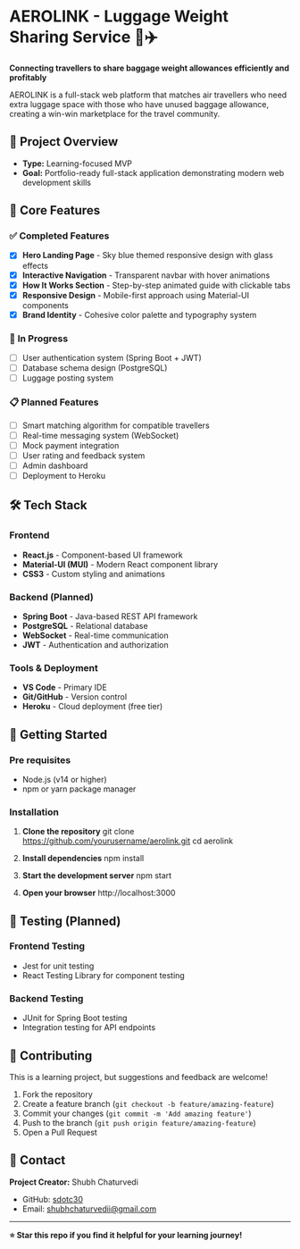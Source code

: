 # AEROLINK - Luggage Weight Sharing Service 🧳✈️

**Connecting travellers to share baggage weight allowances efficiently and profitably**

AEROLINK is a full-stack web platform that matches air travellers who need extra luggage space with those who have unused baggage allowance, creating a win-win marketplace for the travel community.

## 🎯 **Project Overview**

- **Type:** Learning-focused MVP
- **Goal:** Portfolio-ready full-stack application demonstrating modern web development skills

## 🌟 **Core Features**

### ✅ **Completed Features**
- [x] **Hero Landing Page** - Sky blue themed responsive design with glass effects
- [x] **Interactive Navigation** - Transparent navbar with hover animations
- [x] **How It Works Section** - Step-by-step animated guide with clickable tabs
- [x] **Responsive Design** - Mobile-first approach using Material-UI components
- [x] **Brand Identity** - Cohesive color palette and typography system

### 🚧 **In Progress**
- [ ] User authentication system (Spring Boot + JWT)
- [ ] Database schema design (PostgreSQL)
- [ ] Luggage posting system

### 📋 **Planned Features**
- [ ] Smart matching algorithm for compatible travellers
- [ ] Real-time messaging system (WebSocket)
- [ ] Mock payment integration
- [ ] User rating and feedback system
- [ ] Admin dashboard
- [ ] Deployment to Heroku

## 🛠 **Tech Stack**

### **Frontend**
- **React.js** - Component-based UI framework
- **Material-UI (MUI)** - Modern React component library
- **CSS3** - Custom styling and animations

### **Backend** (Planned)
- **Spring Boot** - Java-based REST API framework
- **PostgreSQL** - Relational database
- **WebSocket** - Real-time communication
- **JWT** - Authentication and authorization

### **Tools & Deployment**
- **VS Code** - Primary IDE
- **Git/GitHub** - Version control
- **Heroku** - Cloud deployment (free tier)

## 🚀 **Getting Started**

### **Pre requisites**
- Node.js (v14 or higher)
- npm or yarn package manager

### **Installation**

1. **Clone the repository**
git clone https://github.com/yourusername/aerolink.git
cd aerolink

2. **Install dependencies**
npm install

3. **Start the development server**
npm start

4. **Open your browser**
http://localhost:3000

## 🧪 **Testing** (Planned)

### **Frontend Testing**
- Jest for unit testing
- React Testing Library for component testing

### **Backend Testing**
- JUnit for Spring Boot testing
- Integration testing for API endpoints

## 🤝 **Contributing**

This is a learning project, but suggestions and feedback are welcome!

1. Fork the repository
2. Create a feature branch (`git checkout -b feature/amazing-feature`)
3. Commit your changes (`git commit -m 'Add amazing feature'`)
4. Push to the branch (`git push origin feature/amazing-feature`)
5. Open a Pull Request

## 📧 **Contact**

**Project Creator:** Shubh Chaturvedi
- GitHub: [sdotc30](https://github.com/sdotc30)
- Email: shubhchaturvedii@gmail.com

---

**⭐ Star this repo if you find it helpful for your learning journey!**
